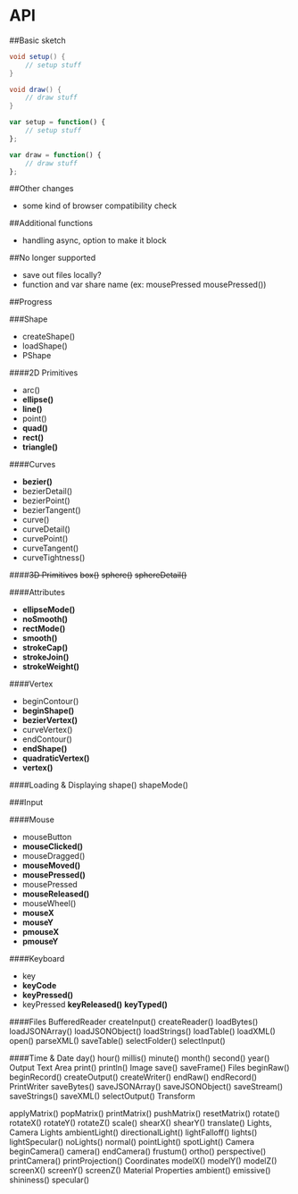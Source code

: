 API
===


##Basic sketch

```java
void setup() {
	// setup stuff
}

void draw() {
	// draw stuff
}
```


```javascript
var setup = function() {
	// setup stuff
};

var draw = function() {
	// draw stuff
};
```


##Other changes
+ some kind of browser compatibility check


##Additional functions
+ handling async, option to make it block


##No longer supported
+ save out files locally?
+ function and var share name (ex: mousePressed mousePressed())



##Progress

###Shape 
+ createShape()
+ loadShape()
+ PShape

####2D Primitives
+ arc()
+ __ellipse()__
+ __line()__
+ point()
+ __quad()__
+ __rect()__
+ __triangle()__

####Curves
+ __bezier()__
+ bezierDetail()
+ bezierPoint()
+ bezierTangent()
+ curve()
+ curveDetail()
+ curvePoint()
+ curveTangent()
+ curveTightness()

####~~3D Primitives~~
~~box()~~
~~sphere()~~
~~sphereDetail()~~

####Attributes
+ __ellipseMode()__
+ __noSmooth()__
+ __rectMode()__
+ __smooth()__
+ __strokeCap()__
+ __strokeJoin()__
+ __strokeWeight()__

####Vertex
+ beginContour()
+ __beginShape()__
+ __bezierVertex()__
+ curveVertex()
+ endContour()
+ __endShape()__
+ __quadraticVertex()__
+ __vertex()__

####Loading & Displaying
shape()
shapeMode()


###Input

####Mouse
+ mouseButton
+ __mouseClicked()__
+ mouseDragged()
+ __mouseMoved()__
+ __mousePressed()__
+ mousePressed
+ __mouseReleased()__
+ mouseWheel()
+ __mouseX__
+ __mouseY__
+ __pmouseX__
+ __pmouseY__

####Keyboard
+ key
+ __keyCode__
+ __keyPressed()__
+ keyPressed
__keyReleased()__
__keyTyped()__


####Files
BufferedReader
createInput()
createReader()
loadBytes()
loadJSONArray()
loadJSONObject()
loadStrings()
loadTable()
loadXML()
open()
parseXML()
saveTable()
selectFolder()
selectInput()


####Time & Date
day()
hour()
millis()
minute()
month()
second()
year()
Output
Text Area
print()
println()
Image
save()
saveFrame()
Files
beginRaw()
beginRecord()
createOutput()
createWriter()
endRaw()
endRecord()
PrintWriter
saveBytes()
saveJSONArray()
saveJSONObject()
saveStream()
saveStrings()
saveXML()
selectOutput()
Transform 

applyMatrix()
popMatrix()
printMatrix()
pushMatrix()
resetMatrix()
rotate()
rotateX()
rotateY()
rotateZ()
scale()
shearX()
shearY()
translate()
Lights, Camera
Lights
ambientLight()
directionalLight()
lightFalloff()
lights()
lightSpecular()
noLights()
normal()
pointLight()
spotLight()
Camera
beginCamera()
camera()
endCamera()
frustum()
ortho()
perspective()
printCamera()
printProjection()
Coordinates
modelX()
modelY()
modelZ()
screenX()
screenY()
screenZ()
Material Properties
ambient()
emissive()
shininess()
specular()